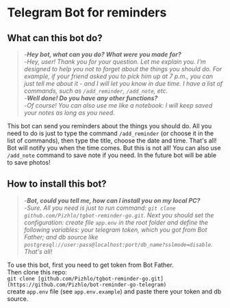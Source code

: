 # Telegram Bot for reminders

## What can this bot do?
> -***Hey bot, what can you do? What were you made for?***<br>
-*Hey, user! Thank you for your question. Let me explain you. I'm designed to help you not to forget about the things you should do. For example, if your friend asked you to pick him up at 7 p.m., you can just tell me about it  - and I will let you know in due time. I have a list of commands, such as `/add_reminder`, `/add_note`, etc.*<br>
-***Well done! Do you have any other functions?***<br>
-*Of course! You can also use me like a notebook: I will keep saved your notes as long as you need.*<br>

This bot can send you reminders about the things you should do. All you need to do is just to type the command `/add_reminder` (or choose it in the list of commands), then type the title, choose the date and time. That's all! Bot will notify you when  the time comes.
But this is not all! You can also use `/add_note` command to save note if you need. In the future bot will be able to save photos!

## How to install this bot?
> -***Bot, could you tell me, how can I install you on my local PC?***<br>
-*Sure. All you need is just to run command: `git clone github.com/Pizhlo/tgbot-reminder-go.git`. Next you should set the configuration: create file `app.env` in the root folder and define the following variables: your telegram token, which you got from Bot Father; and db source like `postgresql://user:pass@localhost:port/db_name?sslmode=disable`. That's all!*

To use this bot, first you need to get token from Bot Father.<br>
Then clone this repo:<br>
`git clone [github.com/Pizhlo/tgbot-reminder-go.git](https://github.com/Pizhlo/bot-reminder-go-telegram)`<br>
create `app.env` file (see `app.env.example`) and paste there your token and db source.
